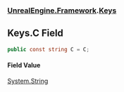 ### [UnrealEngine.Framework](UnrealEngine_Framework.md 'UnrealEngine.Framework').[Keys](Keys.md 'UnrealEngine.Framework.Keys')
## Keys.C Field
```csharp
public const string C = C;
```
#### Field Value
[System.String](https://docs.microsoft.com/en-us/dotnet/api/System.String 'System.String')
